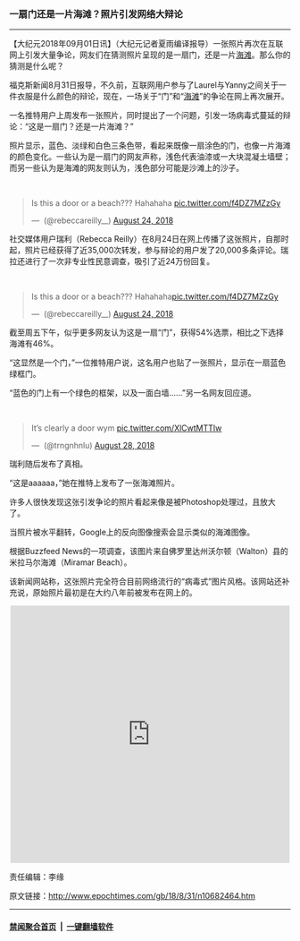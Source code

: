 ### 一扇门还是一片海滩？照片引发网络大辩论
------------------------

<p>【大纪元2018年09月01日讯】（大纪元记者夏雨编译报导）一张照片再次在互联网上引发大量争论，网友们在猜测照片呈现的是一扇门，还是一片<a href="http://www.epochtimes.com/gb/tag/%E6%B5%B7%E6%BB%A9.html">海滩</a>。那么你的猜测是什么呢？</p>
<p>福克斯新闻8月31日报导，不久前，互联网用户参与了Laurel与Yanny之间关于一件衣服是什么颜色的辩论，现在，一场关于“门”和“<a href="http://www.epochtimes.com/gb/tag/%E6%B5%B7%E6%BB%A9.html">海滩</a>”的争论在网上再次展开。</p>
<p>一名推特用户上周发布一张照片，同时提出了一个问题，引发一场病毒式蔓延的辩论：“这是一扇门？还是一片海滩？”</p>
<p>照片显示，蓝色、淡绿和白色三条色带，看起来既像一扇涂色的门，也像一片海滩的颜色变化。一些认为是一扇门的网友声称，浅色代表油漆或一大块混凝土墙壁；而另一些认为是海滩的网友则认为，浅色部分可能是沙滩上的沙子。</p>
</p>
<p>&nbsp;</p>
<blockquote class="twitter-tweet" data-lang="en">
<p dir="ltr" lang="en">Is this a door or a beach??? Hahahaha <a href="https://t.co/f4DZ7MZzGy">pic.twitter.com/f4DZ7MZzGy</a></p>
<p>—  (@rebeccareilly__) <a href="https://twitter.com/rebeccareilly__/status/1033126151458353152?ref_src=twsrc%5Etfw">August 24, 2018</a></p></blockquote>
<p><script async src="https://platform.twitter.com/widgets.js" charset="utf-8"></script>
<p>社交媒体用户瑞利（Rebecca Reilly）在8月24日在网上传播了这张照片，自那时起，照片已经获得了近35,000次转发，参与辩论的用户发了20,000多条评论。瑞拉还进行了一次非专业性民意调查，吸引了近24万份回复。</p>
</p>
<p>&nbsp;</p>
<blockquote class="twitter-tweet" data-lang="en">
<p dir="ltr" lang="en">Is this a door or a beach??? Hahahaha<a href="https://t.co/f4DZ7MZzGy">pic.twitter.com/f4DZ7MZzGy</a></p>
<p>—  (@rebeccareilly__) <a href="https://twitter.com/rebeccareilly__/status/1033126151458353152?ref_src=twsrc%5Etfw">August 24, 2018</a></p></blockquote>
<p><script async src="https://platform.twitter.com/widgets.js" charset="utf-8"></script>
<p>截至周五下午，似乎更多网友认为这是一扇“门”，获得54%选票，相比之下选择海滩有46%。</p>
<p>“这显然是一个门，”一位推特用户说，这名用户也贴了一张照片，显示在一扇蓝色绿框门。</p>
<p>“蓝色的门上有一个绿色的框架，以及一面白墙&#8230;&#8230;”另一名网友回应道。</p>
</p>
<p>&nbsp;</p>
<blockquote class="twitter-tweet" data-lang="en">
<p dir="ltr" lang="en">It&#8217;s clearly a door wym <a href="https://t.co/XlCwtMTTIw">pic.twitter.com/XlCwtMTTIw</a></p>
<p>—  (@trngnhnlu) <a href="https://twitter.com/trngnhnlu/status/1034480516014256128?ref_src=twsrc%5Etfw">August 28, 2018</a></p></blockquote>
<p><script async src="https://platform.twitter.com/widgets.js" charset="utf-8"></script>
<p>瑞利随后发布了真相。</p>
<p>“这是aaaaaa，”她在推特上发布了一张海滩照片。</p>
<p>许多人很快发现这张引发争论的照片看起来像是被Photoshop处理过，且放大了。</p>
<p>当照片被水平翻转，Google上的反向图像搜索会显示类似的海滩图像。</p>
<p>根据Buzzfeed News的一项调查，该图片来自佛罗里达州沃尔顿（Walton）县的米拉马尔海滩（Miramar Beach）。</p>
<p>该新闻网站称，这张照片完全符合目前网络流行的“病毒式”图片风格。该网站还补充说，原始照片最初是在大约八年前被发布在网上的。</p>
</p>
<p><center><iframe style="border: none; overflow: hidden;" src="https://www.facebook.com/plugins/post.php?href=https%3A%2F%2Fwww.facebook.com%2Fbeachbreezevacationrentals%2Fphotos%2Fa.157190160964750%2F110229575660809%2F%3Ftype%3D3&amp;width=500" width="500" height="460" frameborder="0" scrolling="no" data-mce-fragment="1"></iframe></center>
<p>责任编辑：李缘</p>

原文链接：http://www.epochtimes.com/gb/18/8/31/n10682464.htm


------------------------
#### [禁闻聚合首页](https://github.com/gfw-breaker/banned-news/blob/master/README.md) &nbsp;|&nbsp;  [一键翻墙软件](https://github.com/gfw-breaker/nogfw/blob/master/README.md)